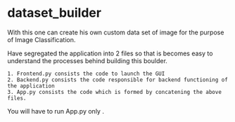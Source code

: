 # dataset_builder
With this one can create his own custom data set of image for the purpose of Image Classification.

Have segregated the application into 2 files so that is becomes easy to understand the processes behind building this boulder.

    1. Frontend.py consists the code to launch the GUI
    2. Backend.py consists the code responsible for backend functioning of the application
    3. App.py consists the code which is formed by concatening the above files.
    
 
You will have to run App.py only .  

